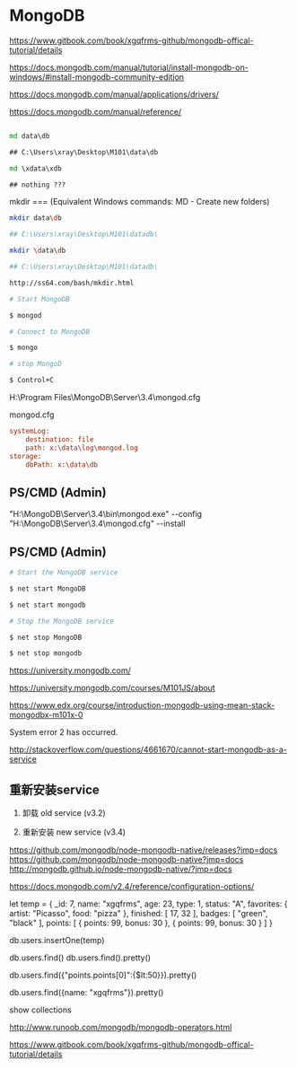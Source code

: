 # MongoDB  


https://www.gitbook.com/book/xgqfrms-github/mongodb-offical-tutorial/details




https://docs.mongodb.com/manual/tutorial/install-mongodb-on-windows/#install-mongodb-community-edition

https://docs.mongodb.com/manual/applications/drivers/

https://docs.mongodb.com/manual/reference/


```cmd

md data\db

## C:\Users\xray\Desktop\M101\data\db

md \xdata\xdb

## nothing ???

``` 
mkdir === (Equivalent Windows commands: MD - Create new folders)

```sh
mkdir data\db 

## C:\Users\xray\Desktop\M101\datadb\

mkdir \data\db

## C:\Users\xray\Desktop\M101\datadb\

http://ss64.com/bash/mkdir.html

``` 





```sh
# Start MongoDB

$ mongod

# Connect to MongoDB 

$ mongo

# stop MongoD

$ Control+C


``` 

H:\Program Files\MongoDB\Server\3.4\mongod.cfg  

mongod.cfg

```cfg
systemLog:
    destination: file
    path: x:\data\log\mongod.log
storage:
    dbPath: x:\data\db
``` 



## PS/CMD (Admin)

"H:\MongoDB\Server\3.4\bin\mongod.exe" --config "H:\MongoDB\Server\3.4\mongod.cfg" --install

## PS/CMD (Admin)


```sh
# Start the MongoDB service

$ net start MongoDB

$ net start mongodb

# Stop the MongoDB service  

$ net stop MongoDB

$ net stop mongodb

``` 




https://university.mongodb.com/


https://university.mongodb.com/courses/M101JS/about


https://www.edx.org/course/introduction-mongodb-using-mean-stack-mongodbx-m101x-0  




System error 2 has occurred.


http://stackoverflow.com/questions/4661670/cannot-start-mongodb-as-a-service


## 重新安装service


1. 卸载 old service (v3.2)

2. 重新安装 new service (v3.4)




https://github.com/mongodb/node-mongodb-native/releases?jmp=docs
https://github.com/mongodb/node-mongodb-native?jmp=docs  
http://mongodb.github.io/node-mongodb-native/?jmp=docs  


https://docs.mongodb.com/v2.4/reference/configuration-options/





let temp = {
       _id: 7,
       name: "xgqfrms",
       age: 23,
       type: 1,
       status: "A",
       favorites: { artist: "Picasso", food: "pizza" },
       finished: [ 17, 32 ],
       badges: [ "green", "black" ],
       points: [
          { points: 99, bonus: 30 },
          { points: 99, bonus: 30 }
       ]
     }

db.users.insertOne(temp)


db.users.find()
db.users.find().pretty()


db.users.find({"points.points[0]":{$lt:50}}).pretty()


db.users.find({name: "xgqfrms"}).pretty()

show collections






http://www.runoob.com/mongodb/mongodb-operators.html

https://www.gitbook.com/book/xgqfrms-github/mongodb-offical-tutorial/details




